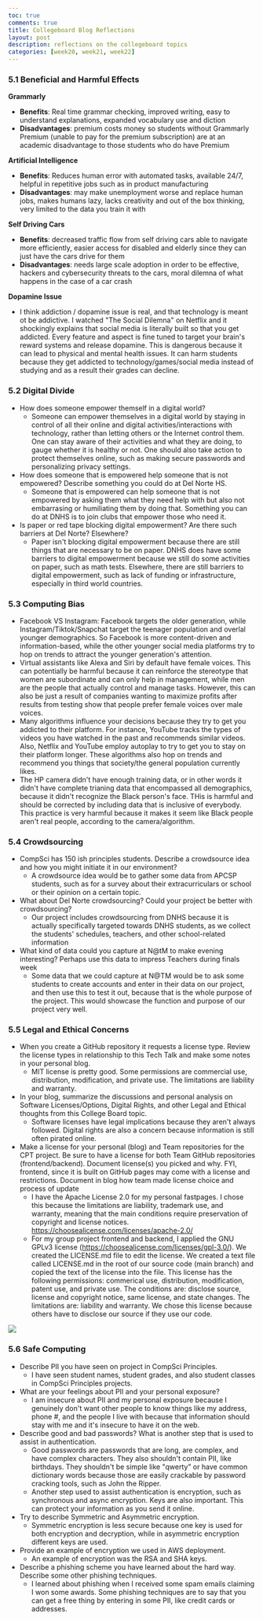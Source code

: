 ```yaml
---
toc: true
comments: true
title: Collegeboard Blog Reflections
layout: post
description: reflections on the collegeboard topics
categories: [week20, week21, week22]
---
```


### 5.1 Beneficial and Harmful Effects

**Grammarly**
- __Benefits__: Real time grammar checking, improved writing, easy to understand explanations, expanded vocabulary use and diction
- __Disadvantages__: premium costs money so students without Grammarly Premium (unable to pay for the premium subscription) are at an academic disadvantage to those students who do have Premium

**Artificial Intelligence**
- __Benefits__: Reduces human error with automated tasks, available 24/7, helpful in repetitive jobs such as in product manufacturing
- __Disadvantages__: may make unemployment worse and replace human jobs, makes humans lazy, lacks creativity and out of the box thinking, very limited to the data you train it with

**Self Driving Cars**
- __Benefits__: decreased traffic flow from self driving cars able to navigate more efficiently, easier access for disabled and elderly since they can just have the cars drive for them
- __Disadvantages__: needs large scale adoption in order to be effective, hackers and cybersecurity threats to the cars, moral dilemna of what happens in the case of a car crash

**Dopamine Issue**
- I think addiction / dopamine issue is real, and that technology is meant ot be addictive. I watched "The Social Dilemna" on Netflix and it shockingly explains that social media is literally built so that you get addicted. Every feature and aspect is fine tuned to target your brain's reward systems and release dopamine. This is dangerous because it can lead to physical and mental health issues. It can harm students because they get addicted to technology/games/social media instead of studying and as a result their grades can decline.

### 5.2 Digital Divide
- How does someone empower themself in a digital world?
    - Someone can empower themselves in a digital world by staying in control of all their online and digital activities/interactions with technology, rather than letting others or the Internet control them. One can stay aware of their activities and what they are doing, to gauge whether it is healthy or not. One should also take action to protect themselves online, such as making secure passwords and personalizing privacy settings.
- How does someone that is empowered help someone that is not empowered? Describe something you could do at Del Norte HS.
    - Someone that is empowered can help someone that is not empowered by asking them what they need help with but also not embarrasing or humiliating them by doing that. Something you can do at DNHS is to join clubs that empower those who need it.
- Is paper or red tape blocking digital empowerment? Are there such barriers at Del Norte? Elsewhere?
    - Paper isn't blocking digital empowerment because there are still things that are necessary to be on paper. DNHS does have some barriers to digital empowerment because we still do some activities on paper, such as math tests. Elsewhere, there are still barriers to digital empowerment, such as lack of funding or infrastructure, especially in third world countries.

### 5.3 Computing Bias
- Facebook VS Instagram: Facebook targets the older generation, while Instagram/Tiktok/Snapchat target the teenager population and overlal younger demographics. So Facebook is more content-driven and information-based, while the other younger social media platforms try to hop on trends to attract the younger generation's attention.
- Virtual assistants like Alexa and Siri by default have female voices. This can potentially be harmful because it can reinforce the stereotype that women are subordinate and can only help in management, while men are the people that actually control and manage tasks. However, this can also be just a result of companies wanting to maximize profits after results from testing show that people prefer female voices over male voices.
- Many algorithms influence your decisions because they try to get you addicted to their platform. For instance, YouTube tracks the types of videos you have watched in the past and recommends similar videos. Also, Netflix and YouTube employ autoplay to try to get you to stay on their platform longer. These algorithms also hop on trends and recommend you things that society/the general population currently likes.
- The HP camera didn't have enough training data, or in other words it didn't have complete trianing data that encompassed all demographics, because it didn't recognize the Black person's face. THis is harmful and should be corrected by including data that is inclusive of everybody. This practice is very harmful because it makes it seem like Black people aren't real people, according to the camera/algorithm.

### 5.4 Crowdsourcing
- CompSci has 150 ish principles students. Describe a crowdsource idea and how you might initiate it in our environment?
    - A crowdsource idea would be to gather some data from APCSP students, such as for a survey about their extracurriculars or school or their opinion on a certain topic.
- What about Del Norte crowdsourcing? Could your project be better with crowdsourcing?
    - Our project includes crowdsourcing from DNHS because it is actually specifically targeted towards DNHS students, as we collect the students' schedules, teachers, and other school-related information
- What kind of data could you capture at N@tM to make evening interesting? Perhaps use this data to impress Teachers during finals week
    - Some data that we could capture at N@TM would be to ask some students to create accounts and enter in their data on our project, and then use this to test it out, because that is the whole purpose of the project. This would showcase the function and purpose of our project very well.

### 5.5 Legal and Ethical Concerns
- When you create a GitHub repository it requests a license type. Review the license types in relationship to this Tech Talk and make some notes in your personal blog.
    - MIT license is pretty good. Some permissions are commercial use, distribution, modification, and private use. The limitations are liability and warranty.
- In your blog, summarize the discussions and personal analysis on Software Licenses/Options, Digital Rights, and other Legal and Ethical thoughts from this College Board topic.
    - Software licenses have legal implications because they aren't always followed. Digital rights are also a concern because information is still often pirated online.
- Make a license for your personal (blog) and Team repositories for the CPT project. Be sure to have a license for both Team GitHub repositories (frontend/backend). Document license(s) you picked and why. FYI, frontend, since it is built on GitHub pages may come with a license and restrictions. Document in blog how team made license choice and process of update
    - I have the Apache License 2.0 for my personal fastpages. I chose this because the limitations are liability, trademark use, and warranty, meaning that the main conditions require preservation of copyright and license notices. https://choosealicense.com/licenses/apache-2.0/
    - For my group project frontend and backend, I applied the GNU GPLv3 license (https://choosealicense.com/licenses/gpl-3.0/). We created the LICENSE.md file to edit the license. We created a text file called LICENSE.md in the root of our source code (main branch) and copied the text of the license into the file. This license has the following permissions: commerical use, distribution, modification, patent use, and private use. The conditions are: disclose source, license and copyright notice, same license, and state changes. The limitations are: liability and warranty. We chose this license because others have to disclose our source if they use our code.
<img src="{{site.baseurl}}/images/week22license.jpg">



### 5.6 Safe Computing
- Describe PII you have seen on project in CompSci Principles.
    - I have seen student names, student grades, and also student classes in CompSci Principles projects.
- What are your feelings about PII and your personal exposure?
    - I am insecure about PII and my personal exposure because I genuinely don't want other people to know things like my address, phone #, and the people I live with because that information should stay with me and it's insecure to have it on the web.
- Describe good and bad passwords? What is another step that is used to assist in authentication.
    - Good passwords are passwords that are long, are complex, and have complex characters. They also shouldn't contain PII, like birthdays. They shouldn't be simple like "qwerty" or have common dictionary words because those are easily crackable by password cracking tools, such as John the Ripper.
    - Another step used to assist authentication is encryption, such as synchronous and async encryption. Keys are also important. This can protect your information as you send it online.
- Try to describe Symmetric and Asymmetric encryption.
    - Symmetric encryption is less secure because one key is used for both encryption and decryption, while in asymmetric encryption different keys are used.
- Provide an example of encryption we used in AWS deployment.
    - An example of encryption was the RSA and SHA keys.
- Describe a phishing scheme you have learned about the hard way. Describe some other phishing techniques.
    - I learned about phishing when I received some spam emails claiming I won some awards. Some phishing techniques are to say that you can get a free thing by entering in some PII, like credit cards or addresses.